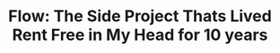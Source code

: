 ---
title: 'Flow: The Side Project Thats Lived Rent Free in My Head for 10 years'
description: 'When starting a new project, selecting the right tools to use is an important step. Many times we just reach for the most familiar tools.'
pubDate: 'Jul 01 2022'
heroImage: '/blog-placeholder-1.jpg'
---